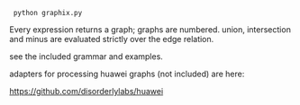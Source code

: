      python graphix.py


Every expression returns a graph; graphs are numbered.  union, intersection and minus are evaluated strictly over the edge relation.

see the included grammar and examples.

adapters for processing huawei graphs (not included) are here:

https://github.com/disorderlylabs/huawei
